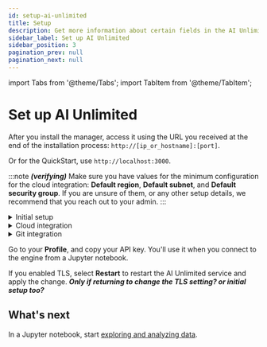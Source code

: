 ```yaml
---
id: setup-ai-unlimited
title: Setup 
description: Get more information about certain fields in the AI Unlimited setup.
sidebar_label: Set up AI Unlimited
sidebar_position: 3
pagination_prev: null
pagination_next: null
---
```


import Tabs from '@theme/Tabs';
import TabItem from '@theme/TabItem';

# Set up AI Unlimited

After you install the manager, access it using the URL you received at the end of the installation process: `http://[ip_or_hostname]:[port]`. 

Or for the QuickStart, use `http://localhost:3000`.


:::note
***(verifying)*** Make sure you have values for the minimum configuration for the cloud integration: **Default region**, **Default subnet**, and **Default security group**. If you are unsure of them, or any other setup details, we recommend that you reach out to your admin.
:::


<details>

<summary>Initial setup</summary>

**Base URL**

The URL you used to access this setup. This is the AI Unlimited URL you received when you installed the manager.


**Engine IP Network Type**

Select **Private** if you're deploying the engine in the same Virtual Private Cloud as AI Unlimited.

Public or Private refers to how AI Unlimited should communicate with the engine. The engine might have a public IP address, a private IP address, or both. Indicate the type of IP address to which AI Unlimited should connect.


**Service TLS Certificate** and **Service TLS Certificate Key**

We recommend that you use [Transport Layer Security (TLS)](/docs/glossary.md#glo-tls) to secure connections to the AI Unlimited service and safeguard your data in transit.

If you have a certificate issued by a trusted Certificate Authority (CA), you can provide it and its key. You'll be responsible for managing the certificate lifecycle, including renewal and validation. If you have specific requirements or need more control over your certificates, bringing your own is a good option.

Or select **Generate Certs** to use a Teradata system-generated certificate. It automatically renews before it expires.

Select **Save Changes**.

</details>

<details>

<summary>Cloud integration</summary>

You can modify these parameters **(all of them?)** from a Jupyter notebook when you connect to the AI Unlimited engine.

<Tabs>
<TabItem value="aws1" label="AWS">

**Default region**

The AWS region in which to deploy the engine. We recommend choosing the region closest to your primary work location.

**Default subnet ID**

The [AWS subnet](https://docs.aws.amazon.com/vpc/latest/userguide/configure-subnets.html) in which to deploy the engine. The AWS Management Console shows the subnets in the region.

**Default IAM role**

The [IAM role](https://docs.aws.amazon.com/IAM/latest/UserGuide/id_roles_create.html) for the AWS resources that deploy the engine. Leave blank to let AI Unlimited create the role&mdash;if your security allows this. Otherwise, create an IAM role using this policy **(add link)**.

If AI Unlimited creates the IAM role, it creates it for the AWS [cluster](/docs/glossary.md#glo-cluster) that deploys the engine&mdash;each time you deploy the engine. If your organization creates the role, it must be broad enough to include all the clusters that might deploy the engine.

**Resource tags**

You can [tag](https://docs.aws.amazon.com/tag-editor/latest/userguide/tagging.html) the AWS resources that deploy the engine to make them easier to manage.

**Inbound security**

Use these fields to allow source traffic to reach the engine:

- [CIDRs](/docs/glossary.md#glo-cidr)
- [Security groups](https://docs.aws.amazon.com/vpc/latest/userguide/working-with-security-groups.html)
***asking about: "make sure the default security group is the same as the one in the template to ensure AI Unlimited can communicate with the engine"***
- Role prefix ***(link)(change to "prefix list name"?)***
- [Permissions boundary](https://docs.aws.amazon.com/IAM/latest/UserGuide/access_policies_boundaries.html)

Select **Save Changes**.

</TabItem>

<TabItem value="azure" label="Azure"> 

***Smit to add Azure to the figma***

**Default region**

The Azure region in which to deploy the engine. We recommend choosing the region closest to your primary work location.

**Resource tags**

You can [tag](https://learn.microsoft.com/en-us/azure/azure-resource-manager/management/tag-resources) the Azure resources that deploy the engine to make them easier to manage.

**Inbound security**

Use these fields to allow source traffic to reach the engine:
- [CIDRs](/docs/glossary.md#glo-cidr)
- [Application security groups](https://learn.microsoft.com/en-us/azure/virtual-network/application-security-groups) ***check the Azure UI***

Select **Save Changes**.

</TabItem>
</Tabs>

</details>



<details>

<summary>Git integration</summary>

<Tabs>

<TabItem value="github" label="GitHub">

**GitHub client ID** and **GitHub client secret**

The credentials received from GitHub when your [OAuth app was created](/docs/install-ai-unlimited/git-requirements.md).

**Organization access**

Two organizations in your GitHub account can help with user and repository management and access control.

Members of the **authorizing organization** will be able to sign in and authenticate themselves in AI Unlimited. If you don't specify a group, any GutHub account user can sign in and authenticate.

All project repositories will be created in the **repository organization**. If you don't specify an organization, the projects will all be in your personal GitHub space.

</TabItem>

<TabItem value="gitlab" label="GitLab">

***need to see GitLab UI**

**GitLab client ID** and **GitLab client secret**

The credentials received from GitLab when your [OAuth app was created](/docs/install-ai-unlimited/git-requirements.md).

**Group access**

Two groups in your GitLab account can help with user and repository management and access control.

Members of the **authorizing group** will be able to sign in and authenticate themselves in AI Unlimited. If you don't specify a group, any GutLab account user can sign in and authenticate.

All project repositories will be created in the **repository group**. If you don't specify a group, the projects will all be in your personal GitLab space.


**GitLab base URL**

The URL for your GitLaB account.

Select **Authenticate**, then sign in using your GitHub credentials.

</TabItem>
</Tabs>

</details>

Go to your **Profile**, and copy your API key. You'll use it when you connect to the engine from a Jupyter notebook.

If you enabled TLS, select **Restart** to restart the AI Unlimited service and apply the change. ***Only if returning to change the TLS setting? or initial setup too?***



## What's next

In a Jupyter notebook, start [exploring and analyzing data](/docs/explore-and-analyze-data/).
